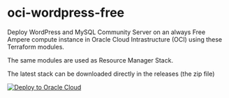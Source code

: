 # oci-wordpress-free

Deploy WordPress and MySQL Community Server on an always Free Ampere compute instance in Oracle Cloud Intrastructure (OCI) using these Terraform modules.

The same modules are used as Resource Manager Stack.

The latest stack can be downloaded directly in the releases (the zip file)

[![Deploy to Oracle Cloud](https://oci-resourcemanager-plugin.plugins.oci.oraclecloud.com/latest/deploy-to-oracle-cloud.svg)](https://cloud.oracle.com/resourcemanager/stacks/create?zipUrl=https://github.com/lefred/oci-wordpress-free/releases/download/v1.0.0/stack_wordpress_free.zip)
